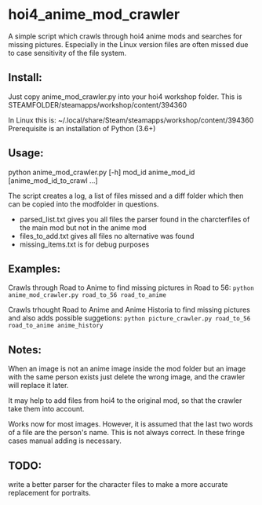 # hoi4_anime_mod_crawler
A simple script which crawls through hoi4 anime mods and searches for missing pictures.
Especially in the Linux version files are often missed due to case sensitivity of the file
system.

## Install:
Just copy anime_mod_crawler.py into your hoi4 workshop folder.
This is STEAMFOLDER/steamapps/workshop/content/394360

In Linux this is: ~/.local/share/Steam/steamapps/workshop/content/394360
Prerequisite is an installation of Python (3.6+)

## Usage: 
python anime_mod_crawler.py [-h] mod_id anime_mod_id [anime_mod_id_to_crawl ...]

The script creates a log, a list of files missed and a diff folder which then can be copied 
into the modfolder in questions.

- parsed_list.txt gives you all files the parser found in the charcterfiles of the main mod but not in the anime mod 
- files_to_add.txt gives all files no alternative was found
- missing_items.txt is for debug purposes

## Examples:
Crawls through Road to Anime to find missing pictures in Road to 56:
`python anime_mod_crawler.py road_to_56 road_to_anime`

Crawls trhought Road to Anime and Anime Historia to find missing pictures and also adds possible suggetions:
`python picture_crawler.py road_to_56 road_to_anime anime_history`

## Notes:
When an image is not an anime image inside the mod folder but an image with the same person exists just delete the wrong image, and the crawler will replace it later.

It may help to add files from hoi4 to the original mod, so that the crawler take them into account.

Works now for most images. However, it is assumed that the last two words of a file are the person's name.
This is not always correct. In these fringe cases manual adding is necessary.

## TODO:
write a better parser for the character files to make a more accurate replacement for portraits.


